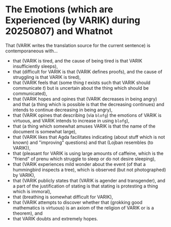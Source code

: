 The Emotions (which are Experienced (by VARIK) during 20250807) and Whatnot
=================================================================================
That (VARIK writes the translation source for the current sentence) is contemporaneous with...

* that (VARIK is tired, and the cause of being tired is that VARIK insufficiently sleeps),
* that (difficult for VARIK is that (VARIK defines proofs), and the cause of struggling is that VARIK is tired),
* that (VARIK feels that (some thing $t$ exists such that VARIK should communicate $t$) but is uncertain about the thing which should be communicated),
* that (VARIK hopes and opines that (VARIK decreases in being angry) and that (a thing which is possible is that the decreasing continues) and intends to continue decreasing in being angry),
* that (VARIK opines that describing (via `blofg`) the emotions of VARIK is virtuous, and VARIK intends to increase in using `blofg`),
* that (a thing which somewhat amuses VARIK is that the name of the document is somewhat large),
* that (VARIK likes that Agda facilitates indicating (about stuff which is not known) and "improving" questions) and that (Lojban resembles (to VARIK)),
* that (pleasant for VARIK is using large amounts of caffeine, which is the "friend" of prenu which struggle to sleep or do not desire sleeping),
* that (VARIK experiences mild wonder about the event (of that a hummingbird inspects a tree), which is observed (but not photographed) by VARIK),
* that (VARIK publicly states that (VARIK is agender and transgender), and a part of the justification of stating is that stating is protesting a thing which is immoral),
* that (breathing is somewhat difficult for VARIK),
* that (VARIK attempts to discover whether that (grokking good mathematics is virtuous) is an axiom of the religion of VARIK or is a theorem), and
* that VARIK doubts and extremely hopes.
